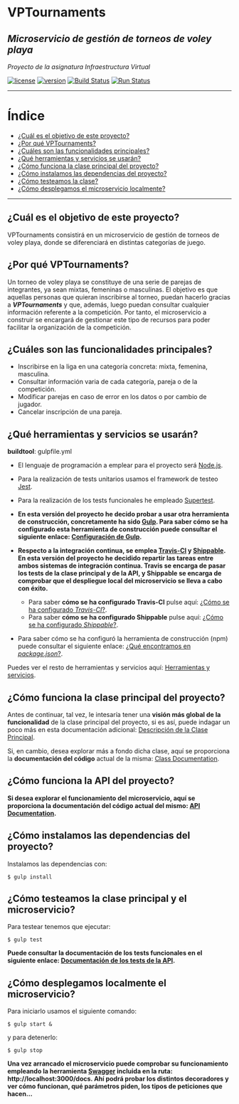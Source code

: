 # VPTournaments
## *Microservicio de gestión de torneos de voley playa*

*Proyecto de la asignatura Infraestructura Virtual*

[![license](https://img.shields.io/badge/license-GPLv3-brightgreen)](https://www.gnu.org/licenses/gpl-3.0.html)   [![version](https://img.shields.io/badge/version-v0.3.1-blue)](https://github.com/pramartinez/IV_project) [![Build Status](https://travis-ci.org/pramartinez/IV_project.svg?branch=master)](https://travis-ci.org/pramartinez/IV_project) [![Run Status](https://api.shippable.com/projects/5d9a289f029be100073e11e9/badge?branch=master)]()

___________________________________

Índice
======
<!--ts-->
  - [¿Cuál es el objetivo de este proyecto?](#objetivo-de-este-proyecto)
  - [¿Por qué VPTournaments?](#vptournaments)
  - [¿Cuáles son las funcionalidades principales?](#funcionalidades-principales)
  - [¿Qué herramientas y servicios se usarán?](#herramientas-y-servicios)
  - [¿Cómo funciona la clase principal del proyecto?](#clase-principal-del-proyecto)
  - [¿Cómo instalamos las dependencias del proyecto?](#instalamos-la-clase-del-proyecto)
  - [¿Cómo testeamos la clase?](#testeamos-la-clase)
  - [¿Cómo desplegamos el microservicio localmente?](#desplegamos-microservicio)
<!--te-->

__________________________________________


<a name="objetivo-de-este-proyecto"></a>

## ¿Cuál es el objetivo de este proyecto?

VPTournaments consistirá en un microservicio de gestión de torneos de voley playa, donde se diferenciará en distintas categorías de juego.

<a name="vptournaments"></a>

## ¿Por qué VPTournaments?

Un torneo de voley playa se constituye de una serie de parejas de integrantes, ya sean mixtas, femeninas o masculinas. El objetivo es que aquellas personas que quieran inscribirse al torneo, puedan hacerlo gracias a ***VPTournaments*** y que, además, luego puedan consultar cualquier información referente a la competición. Por tanto, el microservicio a construir se encargará de gestionar este tipo de recursos para poder facilitar la organización de la competición.

<a name="funcionalidades-principales"></a>

## ¿Cuáles son las funcionalidades principales?

-   Inscribirse en la liga en una categoría concreta: mixta, femenina, masculina.
-   Consultar información varia de cada categoría, pareja o de la competición.
-   Modificar parejas en caso de error en los datos o por cambio de jugador.
-   Cancelar inscripción de una pareja.

<a name="herramientas-y-servicios"></a>

## ¿Qué herramientas y servicios se usarán?

**buildtool**: gulpfile.yml

- El lenguaje de programación a emplear para el proyecto será [Node.js](https://nodejs.org/es/about/).

- Para la realización de tests unitarios usamos el framework de testeo [Jest](https://jestjs.io/).
- Para la realización de los tests funcionales he empleado [Supertest](https://github.com/visionmedia/supertest).
  
- **En esta versión del proyecto he decido probar a usar otra herramienta de construcción, concretamente ha sido [Gulp](https://gulpjs.com/). Para saber cómo se ha configurado esta herramienta de construcción puede consultar el siguiente enlace: [Configuración de Gulp](https://github.com/pramartinez/IV_project/blob/master/docs/gulp_doc.md).**


- **Respecto a la integración continua, se emplea [Travis-CI](https://travis-ci.org/) y [Shippable](https://app.shippable.com/). En esta versión del proyecto he decidido repartir las tareas entre ambos sistemas de integración continua. Travis se encarga de pasar los tests de la clase principal y de la API, y Shippable se encarga de comprobar que el despliegue local del microservicio se lleva a cabo con éxito.**  
  - Para saber **cómo se ha configurado Travis-CI** pulse aquí: [¿Cómo se ha configurado *Travis-CI*?](https://github.com/pramartinez/IV_project/blob/master/docs/travis_doc.md).
  - Para saber **cómo se ha configurado Shippable** pulse aquí: [¿Cómo se ha configurado *Shippable*?](https://github.com/pramartinez/IV_project/blob/master/docs/shippable_doc.md).

- Para saber cómo se ha configuró la herramienta de construcción (npm) puede consultar el siguiente enlace: [¿Qué encontramos en *package.json*?](https://github.com/pramartinez/IV_project/blob/master/docs/construction_tool.md).

Puedes ver el resto de herramientas y servicios aquí: [Herramientas y servicios](https://github.com/pramartinez/IV_project/blob/master/docs/tools_services.md). 


<a name="clase-principal-del-proyecto"></a>

## ¿Cómo funciona la clase principal del proyecto?

Antes de continuar, tal vez, le intesaría tener una **visión más global de la funcionalidad** de la clase principal del proyecto, si es así, puede indagar un poco más en esta documentación adicional: [Descripción de la Clase Principal](https://github.com/pramartinez/IV_project/blob/master/docs/descripcion_clase.md). 

Si, en cambio, desea explorar más a fondo dicha clase, aquí se proporciona la **documentación del código** actual de la misma: [Class Documentation](https://pramartinez.github.io/IV_project/vpt-doc/Funcionalidades.html).

<a name="API-proyecto"></a>

## ¿Cómo funciona la API del proyecto?

**Si desea explorar el funcionamiento del microservicio, aquí se proporciona la documentación del código actual del mismo: [API Documentation](https://pramartinez.github.io/IV_project/api-doc/index.html).**


<a name="instalamos-la-clase-del-proyecto"></a>  

## ¿Cómo instalamos las dependencias del proyecto?

Instalamos las dependencias con:

    $ gulp install

<a name="testeamos-la-clase"></a>

## ¿Cómo testeamos la clase principal y el microservicio?

Para testear tenemos que ejecutar:

    $ gulp test

**Puede consultar la documentación de los tests funcionales en el siguiente enlace: [Documentación de los tests de la API](https://github.com/pramartinez/IV_project/blob/master/docs/tests_funcionales_doc.md).**

<a name="desplegamos-microservicio"></a>

## ¿Cómo desplegamos localmente el microservicio?

Para iniciarlo usamos el siguiente comando:

    $ gulp start &

y para detenerlo:

    $ gulp stop

**Una vez arrancado el microservicio puede comprobar su funcionamiento empleando la herramienta [Swagger]() incluida en la ruta: http://localhost:3000/docs. Ahí podrá probar los distintos decoradores y ver cómo funcionan, qué parámetros piden, los tipos de peticiones que hacen...**




